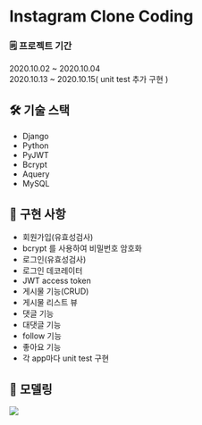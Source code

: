 # Instagram Clone Coding

### 🗒 프로젝트 기간 
2020.10.02 ~ 2020.10.04 <br>
2020.10.13 ~ 2020.10.15( unit test 추가 구현 )

## 🛠 기술 스택
- Django
- Python
- PyJWT
- Bcrypt
- Aquery
- MySQL

## 📌 구현 사항
- 회원가입(유효성검사)
- bcrypt 를 사용하여 비밀번호 암호화
- 로그인(유효성검사)
- 로그인 데코레이터
- JWT access token
- 게시물 기능(CRUD)
- 게시물 리스트 뷰
- 댓글 기능
- 대댓글 기능
- follow 기능
- 좋아요 기능
- 각 app마다 unit test 구현

## 🔗 모델링
![](https://images.velog.io/images/dnpxm387/post/3fefccc2-d34a-4f3b-90ce-c93c30dd301c/%E1%84%89%E1%85%B3%E1%84%8F%E1%85%B3%E1%84%85%E1%85%B5%E1%86%AB%E1%84%89%E1%85%A3%E1%86%BA%202020-10-17%20%E1%84%8B%E1%85%A9%E1%84%92%E1%85%AE%204.45.07.png)
